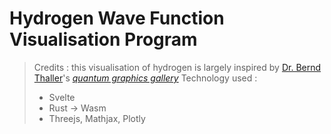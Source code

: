 # Hydrogen Wave Function Visualisation Program

> Credits : this visualisation of hydrogen is largely inspired by [Dr. Bernd Thaller](https://vqm.uni-graz.at/pages/thaller.html)'s [*quantum graphics gallery*](https://vqm.uni-graz.at/pages/qm_gallery/index.html)
> Technology used :
> - Svelte
> - Rust -> Wasm
> - Threejs, Mathjax, Plotly
